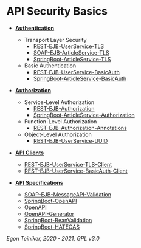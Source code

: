 # API Security Basics 

* [**Authentication**](https://github.com/teiniker/teiniker-lectures-secureservices/tree/master/api-security-basics/api-authentication)
     * Transport Layer Security 
         * [REST-EJB-UserService-TLS](https://github.com/teiniker/teiniker-lectures-secureservices/tree/master/api-security-basics/api-authentication/REST-EJB-UserService-TLS)
         * [SOAP-EJB-ArticleService-TLS](https://github.com/teiniker/teiniker-lectures-secureservices/tree/master/api-security-basics/api-authentication/SOAP-EJB-ArticleService-TLS) 
         * [SpringBoot-ArticleService-TLS](https://github.com/teiniker/teiniker-lectures-secureservices/tree/master/api-security-basics/api-authentication/SpringBoot-ArticleService-TLS)
     * Basic Authentication
         * [REST-EJB-UserService-BasicAuth](https://github.com/teiniker/teiniker-lectures-secureservices/tree/master/api-security-basics/api-authentication/REST-EJB-UserService-BasicAuth)
         * [SpringBoot-ArticleService-BasicAuth](https://github.com/teiniker/teiniker-lectures-secureservices/tree/master/api-security-basics/api-authentication/SpringBoot-ArticleService-BasicAuth)

* [**Authorization**](https://github.com/teiniker/teiniker-lectures-secureservices/tree/master/api-security-basics/api-authorization)
   * Service-Level Authorization
       * [REST-EJB-Authorization](https://github.com/teiniker/teiniker-lectures-secureservices/tree/master/api-security-basics/api-authorization/REST-EJB-Authorization)
       * [SpringBoot-ArticleService-Authorization](https://github.com/teiniker/teiniker-lectures-secureservices/tree/master/api-security-basics/api-authorization/SpringBoot-ArticleService-Authorization) 
   * Function-Level Authorization
       * [REST-EJB-Authorization-Annotations](https://github.com/teiniker/teiniker-lectures-secureservices/tree/master/api-security-basics/api-authorization/REST-EJB-Authorization-Annotations) 
   * Object-Level Authorization
       * [REST-EJB-UserService-UUID](https://github.com/teiniker/teiniker-lectures-secureservices/tree/master/api-security-basics/api-authorization/REST-EJB-UserService-UUID)  

* [**API Clients**](https://github.com/teiniker/teiniker-lectures-secureservices/tree/master/api-security-basics/api-clients) 
   * [REST-EJB-UserService-TLS-Client](https://github.com/teiniker/teiniker-lectures-secureservices/tree/master/api-security-basics/api-clients/REST-EJB-UserService-TLS-Client)
   * [REST-EJB-UserService-BasicAuth-Client](https://github.com/teiniker/teiniker-lectures-secureservices/tree/master/api-security-basics/api-clients/REST-EJB-UserService-BasicAuth-Client) 

* [**API Specifications**](https://github.com/teiniker/teiniker-lectures-secureservices/tree/master/api-security-basics/api-specifications)
     * [SOAP-EJB-MessageAPI-Validation](https://github.com/teiniker/teiniker-lectures-secureservices/tree/master/api-security-basics/api-specifications/SOAP-EJB-MessageAPI-Validation)
     * [SpringBoot-OpenAPI](https://github.com/teiniker/teiniker-lectures-secureservices/tree/master/api-security-basics/api-specifications/SpringBoot-OpenAPI)
     * [OpenAPI](https://github.com/teiniker/teiniker-lectures-secureservices/tree/master/api-security-basics/api-specifications/OpenAPI)
     * [OpenAPI-Generator](https://github.com/teiniker/teiniker-lectures-secureservices/tree/master/api-security-basics/api-specifications/OpenAPI-Generator)
     * [SpringBoot-BeanValidation](https://github.com/teiniker/teiniker-lectures-secureservices/tree/master/api-security-basics/api-specifications/SpringBoot-ArticleService-BeanValidation)
     * [SpringBoot-HATEOAS](https://github.com/teiniker/teiniker-lectures-secureservices/tree/master/api-security-basics/api-specifications/SpringBoot-HATEOAS) 

*Egon Teiniker, 2020 - 2021, GPL v3.0*
